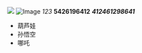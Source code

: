 ![](https://qgt-style.oss-cn-hangzhou.aliyuncs.com/newcoursep4/g1/g1-2-2/tenor.gif)
![Image](https://qgt-style.oss-cn-hangzhou.aliyuncs.com/newcoursep4/g1/g1-2-2/tenor.gif)
*123*
**5426196412**
***412461298641***
* 葫芦娃
* 孙悟空
* 哪吒
